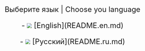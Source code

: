 <meta charset="utf-8">
<p align="center" style="font-size: 24px">
    Выберите язык | Choose you language
</p>
<p align="center" style="font-size: 24px">
    - <img src="https://flagcdn.com/w40/gb.png"> [English](README.en.md)

</p>
<p align="center" style="font-size: 24px">
    - <img src="https://flagcdn.com/w40/ru.png"> [Русский](README.ru.md)
</p>
</table>
